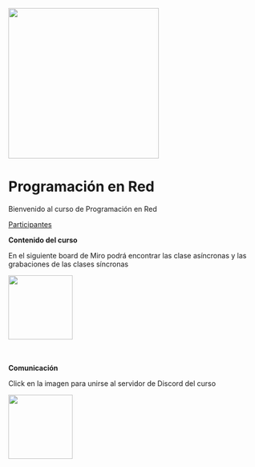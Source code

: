<img src="https://www.icesi.edu.co/calipostalessonoras/images/logo_icesi-01.png" width="300"><br>

# Programación en Red

<p>Bienvenido al curso de Programación en Red</p>

<p><a href="https://docs.google.com/presentation/d/18aoMdZLeebJ07AA4W6ZGAc4QCGhd2lKBe1JbZLECiKg/edit?usp=sharing">Participantes</a></p>


<b>Contenido del curso</b><br>
<p>En el siguiente board de Miro podrá encontrar las clase asíncronas y las grabaciones de las clases síncronas</p>
<a href="https://miro.com/app/board/o9J_lWAhZoQ=/" target="_blank"><img src="https://img.utdstc.com/icon/986/4df/9864df183e78a4a78e6113daea3de38a87e98700186480022d1b7917ecd7fc34:200" width="128"></a>
<br>
<br>
<br>

<b>Comunicación</b><br>
<p>Click en la imagen para unirse al servidor de Discord del curso</p>
<a href="https://discord.gg/UyxvUaTf"><img width="128" src="https://logos-marcas.com/wp-content/uploads/2020/12/Discord-Logo.png"></a><br>





